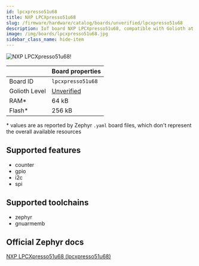 ```yaml
---
id: lpcxpresso51u68
title: NXP LPCXpresso51u68
slug: /firmware/hardware/catalog/boards/unverified/lpcxpresso51u68
description: IoT board NXP LPCXpresso51u68, compatible with Golioth at unverified level.
image: /img/boards/lpcxpresso51u68.jpg
sidebar_class_name: hide-item
---
```


[//]: # (This is an auto-generated file, do not edit! Changes to it will be lost upon re-generation)

![NXP LPCXpresso51u68!](/img/boards/lpcxpresso51u68.jpg "NXP LPCXpresso51u68")

|                | Board properties     |
| -------------  | -------------------- |
| Board ID       | `lpcxpresso51u68` |
| Golioth Level  | [Unverified](/firmware/hardware#unverified-boards) |
| RAM*           | 64 kB |
| Flash*         | 256 kB |

\* values are as reported by Zephyr `.yaml` board files, which don't represent the overall available resources



## Supported features

* counter
* gpio
* i2c
* spi

## Supported toolchains

* zephyr
* gnuarmemb

## Official Zephyr docs

[NXP LPCXpresso51u68 (lpcxpresso51u68)](https://docs.zephyrproject.org/latest/boards/nxp/lpcxpresso51u68/doc/index.html)
